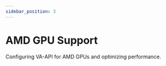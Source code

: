 ```yaml
---
sidebar_position: 3
---
```


# AMD GPU Support

Configuring VA-API for AMD GPUs and optimizing performance.
